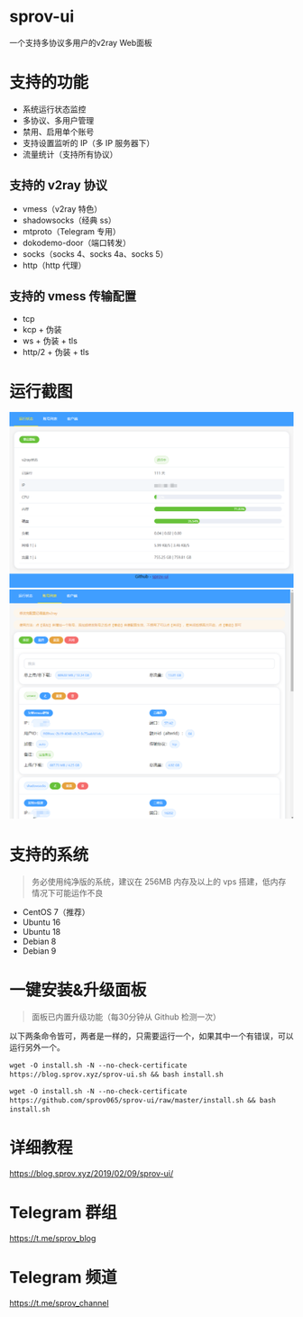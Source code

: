 # sprov-ui
 一个支持多协议多用户的v2ray Web面板
 
# 支持的功能
 - 系统运行状态监控
 - 多协议、多用户管理
 - 禁用、启用单个账号
 - 支持设置监听的 IP（多 IP 服务器下）
 - 流量统计（支持所有协议）
 
## 支持的 v2ray 协议
 - vmess（v2ray 特色）
 - shadowsocks（经典 ss）
 - mtproto（Telegram 专用）
 - dokodemo-door（端口转发）
 - socks（socks 4、socks 4a、socks 5）
 - http（http 代理）

## 支持的 vmess 传输配置
 - tcp
 - kcp + 伪装
 - ws + 伪装 + tls
 - http/2 + 伪装 + tls
 
# 运行截图
![1.png](1.png)
![2.png](2.png)

# 支持的系统
>务必使用纯净版的系统，建议在 256MB 内存及以上的 vps 搭建，低内存情况下可能运作不良
 - CentOS 7（推荐）
 - Ubuntu 16
 - Ubuntu 18
 - Debian 8
 - Debian 9

# 一键安装&升级面板
>面板已内置升级功能（每30分钟从 Github 检测一次）

以下两条命令皆可，两者是一样的，只需要运行一个，如果其中一个有错误，可以运行另外一个。
```
wget -O install.sh -N --no-check-certificate https://blog.sprov.xyz/sprov-ui.sh && bash install.sh
```
```
wget -O install.sh -N --no-check-certificate https://github.com/sprov065/sprov-ui/raw/master/install.sh && bash install.sh
```
# 详细教程
https://blog.sprov.xyz/2019/02/09/sprov-ui/

# Telegram 群组
https://t.me/sprov_blog

# Telegram 频道
https://t.me/sprov_channel
